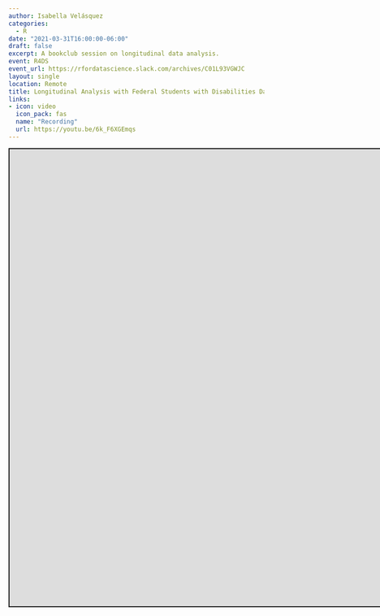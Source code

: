 ```yaml
---
author: Isabella Velásquez
categories:
  - R
date: "2021-03-31T16:00:00-06:00"
draft: false
excerpt: A bookclub session on longitudinal data analysis.
event: R4DS
event_url: https://rfordatascience.slack.com/archives/C01L93VGWJC
layout: single
location: Remote
title: Longitudinal Analysis with Federal Students with Disabilities Data
links:
- icon: video
  icon_pack: fas
  name: "Recording"
  url: https://youtu.be/6k_F6XGEmqs
---
```


<script src="{{< blogdown/postref >}}index_files/fitvids/fitvids.min.js"></script>
<div class="shareagain" style="min-width:300px;margin:1em auto;">
<iframe src="https://ivelasq.github.io/bookclub-dsieur/R/2021-03-31/Walkthrough-4.html#1" width="1600" height="900" style="border:2px solid currentColor;" loading="lazy" allowfullscreen></iframe>
<script>fitvids('.shareagain', {players: 'iframe'});</script>
</div>
